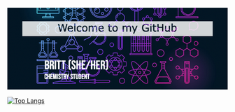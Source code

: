 <p align="center">
  <img src="https://github.com/britthubs/britthubs/blob/0871251c3735c2679520734e10a6750194538e17/welcome.png">
</p>

[![Top Langs](https://github-readme-stats.vercel.app/api/top-langs/?username=britthubs)](https://github.com/anuraghazra/github-readme-stats)
<!--
**britthubs/britthubs** is a ✨ _special_ ✨ repository because its `README.md` (this file) appears on your GitHub profile.

Here are some ideas to get you started:

- 🔭 I’m currently working on ...
- 🌱 I’m currently learning ...
- 👯 I’m looking to collaborate on ...
- 🤔 I’m looking for help with ...
- 💬 Ask me about ...
- 📫 How to reach me: ...
- 😄 Pronouns: ...
- ⚡ Fun fact: ...
-->
